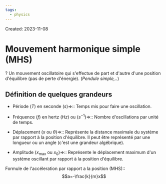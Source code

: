 ```yaml
---
tags:
  - physics
---
```

Created: 2023-11-08

# Mouvement harmonique simple (MHS)
?
Un mouvement oscillatoire qui s'effectue de part et d'autre d'une position d'équilibre (pas de perte d'énergie). (*Pendule simple,..*)
<!--SR:!2024-03-23,46,150-->

## Définition de quelques grandeurs
- Période ($T$) en seconde ($s$)=>:: Temps mis pour faire une oscillation.
<!--SR:!2024-04-18,95,250-->
- Fréquence ($f$) en hertz ($Hz$) ou ($s^{-1}$)=>:: Nombre d'oscillations par unité de temps.
<!--SR:!2024-05-27,119,250-->
- Déplacement ($x$ ou $\theta$)=>:: Représente la distance maximale du système par rapport à la position d'équilibre. Il peut être représenté par une longueur ou un angle (c'est une grandeur algébrique).
<!--SR:!2024-03-18,72,230-->
- Amplitude ($x_{\text{max}}$ ou $x_{0}$)=>:: Représente le déplacement maximum d'un système oscillant par rapport à la position d'équilibre.
<!--SR:!2024-04-03,84,250-->

Formule de l'accéleration par rapport a la position (MHS)::$$a=-\frac{k}{m}x$$
<!--SR:!2024-02-26,33,199-->
